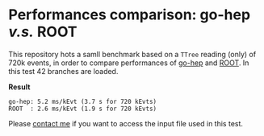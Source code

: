 # Performances comparison: go-hep *v.s.* ROOT

This repository hots a samll benchmark based on a `TTree` reading (only) of 720k events,
in order to compare performances of [go-hep](https://go-hep.org/) and [ROOT](https://root.cern.ch/).
In this test 42 branches are loaded.

**Result**
```
go-hep: 5.2 ms/kEvt (3.7 s for 720 kEvts)
ROOT  : 2.6 ms/kEvt (1.9 s for 720 kEvts) 
```

Please [contact me](mailto:romain.madar@cern.ch) if you want to access the input file used in this test.
